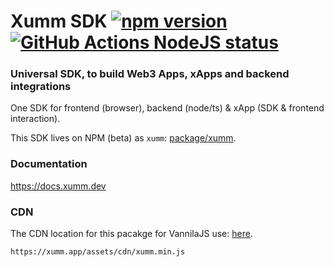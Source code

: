 # Xumm SDK [![npm version](https://badge.fury.io/js/xumm.svg)](https://www.npmjs.com/xumm) [![GitHub Actions NodeJS status](https://github.com/XRPL-Labs/Xumm-Universal-SDK/workflows/NodeJS/badge.svg?branch=main)](https://github.com/XRPL-Labs/Xumm-Universal-SDK/actions)
### Universal SDK, to build Web3 Apps, xApps and backend integrations

One SDK for frontend (browser), backend (node/ts) & xApp (SDK & frontend interaction).

This SDK lives on NPM (beta) as `xumm`: [package/xumm](https://www.npmjs.com/package/xumm).

### Documentation

https://docs.xumm.dev

### CDN

The CDN location for this pacakge for VannilaJS use: [here](https://xumm.app/assets/cdn/xumm.min.js).

`https://xumm.app/assets/cdn/xumm.min.js`
